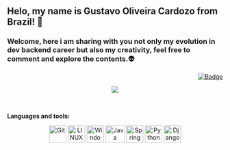 ## Helo, my name is Gustavo Oliveira Cardozo from Brazil! 👋
### Welcome, here i am sharing with you not only my evolution in **dev backend** career but also my creativity, feel free to comment and explore the contents.👽

<div align="right">
<a href="https://www.linkedin.com/in/gustavo-oliveira-cardozo-0258a993/">
  
![Badge](https://img.shields.io/static/v1?labelColor=blue&label&message=Linkedin&color=blue&style=for-the-badge&logo=Linkedin)
</a>
</div>
<div align="center">

  ![](https://github-profile-summary-cards.vercel.app/api/cards/repos-per-language?username=escoobi&theme=github_dark)
</div>

<br/>

**Languages and tools:**

<div align="center">
<img src="https://img.icons8.com/color/48/000000/git.png" alt="Git" title="Git" width="40" height="40"/>
<img src="https://img.icons8.com/color/48/4a90e2/linux.png" alt="LINUX" title="LINUX" width="40" height="40"/>
<img src="https://img.icons8.com/color/48/4a90e2/windows-10.png" alt="Windows" title="Windows" width="40" height="40"/>
<img src="https://img.icons8.com/color/48/4a90e2/java-coffee-cup-logo.png" alt="Java" title="Java" width="45" height="40"/>
<img src="https://img.icons8.com/color/48/4a90e2/spring-logo.png" alt="Spring" title="Spring" width="40" height="40"/>
<img src="https://img.icons8.com/color/48/000000/python--v1.png" alt="Python" title="Python" width="40" height="40"/>
<img src="https://img.icons8.com/color/48/000000/django" alt="Django" title="Django" width="40" height="40"/>
  
</div>
  
